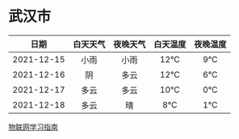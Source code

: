 # 武汉市
|日期|白天天气|夜晚天气|白天温度|夜晚温度|
|:--:|:--:|:--:|:--:|:--:|
|2021-12-15|小雨|小雨|12℃|9℃|
|2021-12-16|阴|多云|12℃|6℃|
|2021-12-17|多云|多云|10℃|0℃|
|2021-12-18|多云|晴|8℃|1℃|
 
[物联网学习指南](http://doc.lziqi.top/IoT)
